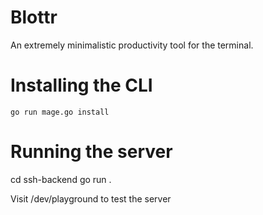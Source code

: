 # Blottr
An extremely minimalistic productivity tool for the terminal.

# Installing the CLI
`go run mage.go install`

# Running the server
cd ssh-backend
go run .

Visit /dev/playground to test the server